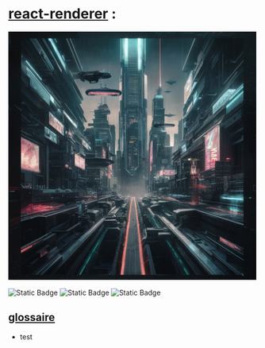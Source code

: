 <p align="center">


# <u>react-renderer</u> :

<img src="assets/images/logo.png" width="500" height="500">

<br>

![Static Badge](https://img.shields.io/badge/10.2.4-red?label=npm)
![Static Badge](https://img.shields.io/badge/1-green?label=contributor)
![Static Badge](https://img.shields.io/badge/0.0.1-blue?label=projet-version)

## <u>glossaire</u>

- test

</p>
